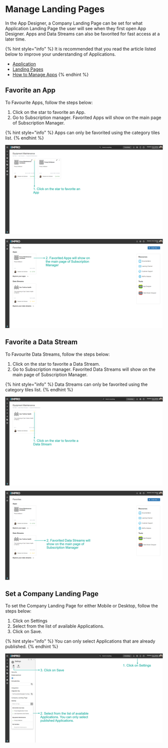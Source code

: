 # Manage Landing Pages

In the App Designer, a Company Landing Page can be set for what Application Landing Page the user will see when they first open App Designer. Apps and Data Streams can also be favorited for fast access at a later time.&#x20;

{% hint style="info" %}
It is recommended that you read the article listed below to improve your understanding of Applications.

* [Application](../concepts/application/)
* [Landing Pages](../concepts/landing-pages.md)
* [How to Manage Apps](apps/manage-apps.md)
{% endhint %}

## Favorite an App

To Favourite Apps, follow the steps below:

1. Click on the star to favorite an App.
2. Go to Subscription manager. Favorited Apps will show on the main page of Subscription Manager.

{% hint style="info" %}
Apps can only be favorited using the category tiles list.
{% endhint %}

![](<../.gitbook/assets/Manage Landing Pages - Fave 1.png>)

![](<../.gitbook/assets/Manage Landing Pages - Fave 2.png>)

## Favorite a Data Stream

To Favourite Data Streams, follow the steps below:

1. Click on the star to favorite a Data Stream.
2. Go to Subscription manager. Favorited Data Streams will show on the main page of Subscription Manager.

{% hint style="info" %}
Data Streams can only be favorited using the category tiles list.
{% endhint %}

![](<../.gitbook/assets/Manage Landing Pages - Fave 3 (1).png>)

![](<../.gitbook/assets/Manage Landing Pages - Fave 4.png>)

## Set a Company Landing Page

To set the Company Landing Page for either Mobile or Desktop, follow the steps below:

1. Click on Settings
2. Select from the list of available Applications.&#x20;
3. Click on Save.

{% hint style="info" %}
You can only select Applications that are already published.&#x20;
{% endhint %}

![  ](../.gitbook/assets/LandingPage2.png)
